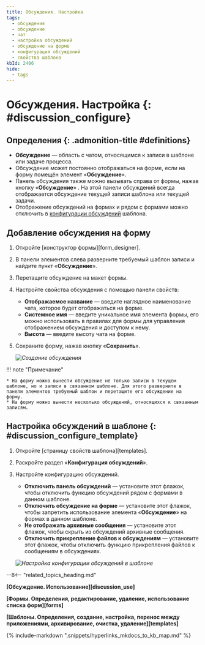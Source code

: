 ```yaml
---
title: Обсуждения. Настройка
tags:
  - обсуждения
  - обсуждение
  - чат
  - настройка обсуждений
  - обсуждение на форме
  - конфигурация обсуждений
  - свойства шаблона
kbId: 2406
hide:
  - tags
---
```


# Обсуждения. Настройка {: #discussion_configure}

<div class="admonition question" markdown="block">

## Определения {: .admonition-title #definitions}

- **Обсуждение** — область с чатом, относящимся к записи в шаблоне или задаче процесса.
- Обсуждение может постоянно отображаться на форме, если на форму помещён элемент «**Обсуждение**».
- Панель обсуждения также можно вызывать справа от формы, нажав кнопку «**Обсуждение**» <i class="fa-light fa-comment-dots"></i>. На этой панели обсуждений всегда отображается обсуждение текущей записи шаблона или текущей задачи.
- Отображение обсуждений на формах и рядом с формами можно отключить в [конфигурации обсуждений](#discussion_configure_template) шаблона.

</div>

## Добавление обсуждения на форму

1. Откройте [конструктор формы][form_designer].
2. В панели элементов слева разверните требуемый шаблон записи и найдите пункт «**Обсуждение**».
3. Перетащите обсуждение на макет формы.
4. Настройте свойства обсуждения с помощью панели свойств:  

    - **Отображаемое название** — введите наглядное наименование чата, которое будет отображаться на форме.
    - **Системное имя** — введите уникальное имя элемента формы, его можно использовать в правилах для формы для управления отображением обсуждения и доступом к нему.
    - **Высота** — введите высоту чата на форме.

5. Сохраните форму, нажав кнопку «**Сохранить**».

    *![Создание обсуждения](discussion_create.png)*

!!! note "Примечание"

    * На форму можно вынести обсуждение не только записи в текущем шаблоне, но и записи в связанном шаблоне. Для этого разверните в панели элементов требуемый шаблон и перетащите его обсуждение на форму.
    * На форму можно вынести несколько обсуждений, относящихся к связанным записям.

## Настройка обсуждений в шаблоне {: #discussion_configure_template}

1. Откройте [страницу свойств шаблона][templates].
2. Раскройте раздел «**Конфигурация обсуждений**».
3. Настройте конфигурацию обсуждений.  

    - **Отключить панель обсуждений** — установите этот флажок, чтобы отключить функцию обсуждений рядом с формами в данном шаблоне.
    - **Отключить обсуждение на форме** — установите этот флажок, чтобы запретить использование элемента «**Обсуждение**» на формах в данном шаблоне.
    - **Не отображать архивные сообщения** — установите этот флажок, чтобы скрыть из обсуждений архивные сообщения.
    - **Отключить прикрепление файлов к обсуждениям** — установите этот флажок, чтобы отключить функцию прикрепления файлов к сообщениям в обсуждениях.

    *![Настройка конфигурации обсуждений в шаблоне](discussion_configure_template.png)*

--8<-- "related_topics_heading.md"

**[Обсуждение. Использование][discussion_use]**

**[Формы. Определения, редактирование, удаление, использование списка форм][forms]**

**[Шаблоны. Определения, создание, настройка, перенос между приложениями, архивирование, очистка, удаление][templates]**

{% include-markdown ".snippets/hyperlinks_mkdocs_to_kb_map.md" %}
